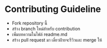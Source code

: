 # Contributing Guideline
- Fork repository นี้
- สร้าง branch ใหม่สำหรับ contribution
- เพิ่มบทความในไฟล์ readme.md 
- สร้าง pull request มา เดี๋ยวฝ้ายจะรีวิวและ merge ให้
